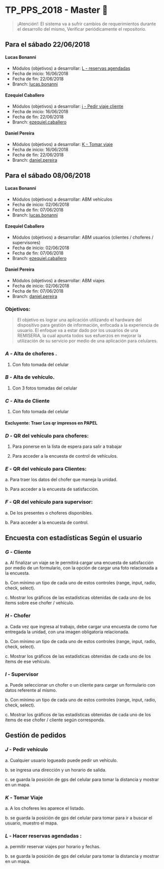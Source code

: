 # TP_PPS_2018 - Master   :taxi: 

> ¡Atención!:  El sistema va a sufrir cambios de requerimientos durante el desarrollo del mismo, Verificar periódicamente el repositorio.

## Para el sábado 22/06/2018


#### Lucas Bonanni
* Módulos (objetivos) a desarrollar: [L - reservas agendadas](#l---hacer-reservas-agendadas-)
* Fecha de inicio: 16/06/2018
* Fecha de fin: 22/06/2018
* Branch: [lucas.bonanni](https://github.com/lucasbonanni/TP_PPS_2018/tree/lucas.bonanni)


#### Ezequiel Caballero
* Módulos (objetivos) a desarrollar: [j - Pedir viaje cliente](#j---pedir-vehículo)
* Fecha de inicio: 16/06/2018
* Fecha de fin: 22/06/2018
* Branch: [ezequiel.caballero](https://github.com/lucasbonanni/TP_PPS_2018/tree/ezequiel.caballero)

#### Daniel Pereira
* Módulos (objetivos) a desarrollar: [K - Tomar viaje](k---tomar-viaje)
* Fecha de inicio: 16/06/2018
* Fecha de fin: 22/06/2018
* Branch: [daniel.pereira](https://github.com/lucasbonanni/TP_PPS_2018/tree/daniel.pereira)




## Para el sábado 08/06/2018


#### Lucas Bonanni
* Módulos (objetivos) a desarrollar: ABM vehículos
* Fecha de inicio: 02/06/2018
* Fecha de fin: 07/06/2018
* Branch: [lucas.bonanni](https://github.com/lucasbonanni/TP_PPS_2018/tree/lucas.bonanni)


#### Ezequiel Caballero
* Módulos (objetivos) a desarrollar: ABM usuarios (clientes / choferes / supervisores)
* Fecha de inicio: 02/06/2018
* Fecha de fin: 07/06/2018
* Branch: [ezequiel.caballero](https://github.com/lucasbonanni/TP_PPS_2018/tree/ezequiel.caballero)

#### Daniel Pereira
* Módulos (objetivos) a desarrollar: ABM viajes
* Fecha de inicio: 02/06/2018
* Fecha de fin: 07/06/2018
* Branch: [daniel.pereira](https://github.com/lucasbonanni/TP_PPS_2018/tree/daniel.pereira)



### Objetivos:
> El objetivo es lograr una aplicación utilizando el hardware del dispositivo para gestión de información,
enfocada a la experiencia de usuario.
El enfoque va a estar dado por los usuarios de una REMISERIA, la cual apunta todos sus esfuerzos en
mejorar la utilización de su servicio por medio de una aplicación para celulares.

### *A* - Alta de choferes .
  1. Con foto tomada del celular
### *B* - Alta de vehículo.
  1. Con 3 fotos tomadas del celular
### *C* - Alta de Cliente
  1. Con foto tomada del celular

#### Excluyente: Traer Los qr impresos en PAPEL
### *D* - QR del vehículo para choferes:
  1. Para ponerse en la lista de espera para salir a trabajar
  
  2. Para acceder a la encuesta de control de vehículos.
  
### *E* - QR del vehículo para Clientes:
  a. Para traer los datos del chofer que maneja la unidad.
  
  b. Para acceder a la encuesta de satisfacción.
  
### *F* - QR del vehículo para supervisor:
  a. De los presentes o choferes disponibles.
  
  b. Para acceder a la encuesta de control.
  


## Encuesta con estadísticas Según el usuario
### *G* - Cliente
  a. Al finalizar un viaje se le permitirá cargar una encuesta de satisfacción por medio de un formulario,
con la opción de cargar una foto relacionada a la encuesta.

  b. Con mínimo un tipo de cada uno de estos controles (range, input, radio, check, select).
  
  c. Mostrar los gráficos de las estadísticas obtenidas de cada uno de los ítems sobre ese chofer /
vehículo.

### *H* - Chofer
  a. Cada vez que ingresa al trabajo, debe cargar una encuesta de como fue entregada la unidad, con
una imagen obligatoria relacionada.

  b. Con mínimo un tipo de cada uno de estos controles (range, input, radio, check, select).
  
  c. Mostrar los gráficos de las estadísticas obtenidas de cada uno de los ítems de ese vehículo.
  
### *I* - Supervisor
  a. Puede seleccionar un chofer o un cliente para cargar un formulario con datos referente al mismo.
  
  b. Con mínimo un tipo de cada uno de estos controles (range, input, radio, check, select).
  
  c. Mostrar los gráficos de las estadísticas obtenidas de cada uno de los ítems de ese chofer / cliente
según corresponda.


## Gestión de pedidos
### *J* - Pedir vehículo
a. Cualquier usuario logueado puede pedir un vehículo.

b. se ingresa una dirección y un horario de salida.

c. se guarda la posición de gps del celular para tomar la distancia y mostrar en un mapa.

### *K* - Tomar Viaje
  a. A los choferes les aparece el listado.
  
  b. se guarda la posición de gps del celular para tomar para ir a buscar el usuario, muestro el mapa.
  
### *L* - Hacer reservas agendadas :
  a. permitir reservar viajes por horario y fechas.
  
  b. se guarda la posición de gps del celular para tomar la distancia y mostrar en un mapa.
  

